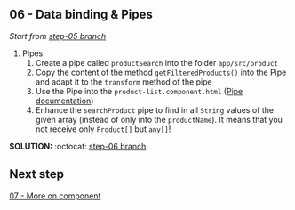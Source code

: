 ## 06 - Data binding & Pipes

*Start from [step-05 branch](https://github.com/blongearet/angular-course-app/tree/step-05)*

1. Pipes
    1. Create a pipe called `productSearch` into the folder `app/src/product`
    2. Copy the content of the method `getFilteredProducts()` into the Pipe and adapt it to the `transform` method of the pipe
    3. Use the Pipe into the `product-list.component.html` ([Pipe documentation](https://angular.io/guide/pipes#pipes))
    4. Enhance the `searchProduct` pipe to find in all `String` values of the given array (instead of only into the `productName`). It means that you not receive only `Product[]` but `any[]`!

**SOLUTION:** :octocat: [step-06 branch](https://github.com/blongearet/angular-course-app/pull/4)

## Next step

[07 - More on component](./07%20-%20More%20on%20component.md)